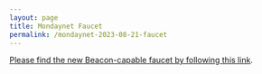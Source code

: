 ```yaml
---
layout: page
title: Mondaynet Faucet
permalink: /mondaynet-2023-08-21-faucet
---
```


[Please find the new Beacon-capable faucet by following this link](https://faucet.mondaynet-2023-08-21.teztnets.xyz).

